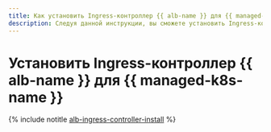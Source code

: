 ```yaml
---
title: Как установить Ingress-контроллер {{ alb-name }} для {{ managed-k8s-name }}
description: Следуя данной инструкции, вы сможете установить Ingress-контроллер {{ alb-name }} для {{ managed-k8s-name }}.
---
```


# Установить Ingress-контроллер {{ alb-name }} для {{ managed-k8s-name }}

{% include notitle [alb-ingress-controller-install](../../_includes/managed-kubernetes/alb-ingress-controller-install.md) %}
